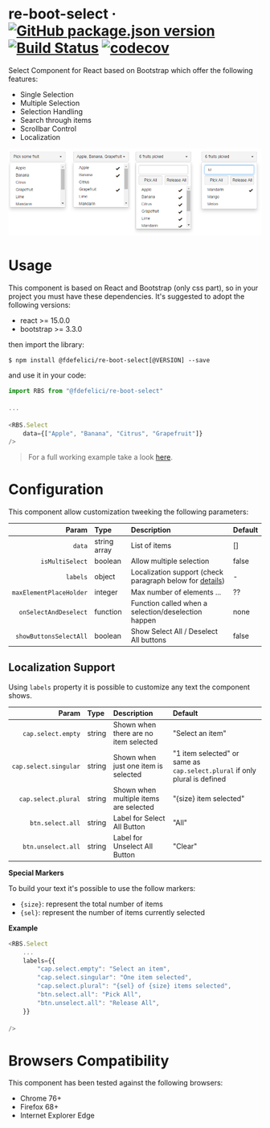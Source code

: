 # re-boot-select &middot; [![GitHub package.json version](https://img.shields.io/github/package-json/v/fdefelici/re-boot-select?color=blue&label=npm)](https://www.npmjs.com/package/@fdefelici/re-boot-select) [![Build Status](https://travis-ci.org/fdefelici/re-boot-select.svg?branch=master)](https://travis-ci.org/fdefelici/re-boot-select) [![codecov](https://codecov.io/gh/fdefelici/re-boot-select/branch/master/graph/badge.svg)](https://codecov.io/gh/fdefelici/re-boot-select)

Select Component for React based on Bootstrap which offer the following features:
* Single Selection
* Multiple Selection
* Selection Handling
* Search through items
* Scrollbar Control
* Localization 

![Component ShowCase](example/images/showcase.png)

# Usage
This component is based on React and Bootstrap (only css part), so in your project you must have these dependencies. It's suggested to adopt the following versions:
* react >= 15.0.0
* bootstrap >= 3.3.0

then import the library:
```shell
$ npm install @fdefelici/re-boot-select[@VERSION] --save
```

and use it in your code:
```javascript
import RBS from "@fdefelici/re-boot-select"

...

<RBS.Select
    data={["Apple", "Banana", "Citrus", "Grapefruit"]}
/>
```

> For a full working example take a look [here](example/).

# Configuration
This component allow customization tweeking the following parameters:

| Param | Type | Description | Default |
|  ---: | :--- | :---        | :---    |
| `data` | string array | List of items | []  |
| `isMultiSelect` | boolean | Allow multiple selection | false  |
| `labels` | object | Localization support (check paragraph below for [details](#localization-support)) | -  |
| `maxElementPlaceHolder` | integer | Max number of elements ... | ??  |
| `onSelectAndDeselect` | function | Function called when a selection/deselection happen | none  |
| `showButtonsSelectAll` | boolean | Show Select All / Deselect All buttons | false  |


## Localization Support
Using ```labels``` property it is possible to customize any text the component shows.

| Param | Type | Description | Default |
|  ---: | :--- | :---        | :---    |
| `cap.select.empty` | string | Shown when there are no item selected | "Select an item" |
| `cap.select.singular` | string | Shown when just one item is selected | "1 item selected" or same as `cap.select.plural` if only plural is defined |
| `cap.select.plural` | string | Shown when multiple items are selected | "{size} item selected" |
| `btn.select.all` | string | Label for Select All Button | "All" |
| `btn.unselect.all` | string | Label for Unselect All Button | "Clear" |

**Special Markers**

To build your text it's possible to use the follow markers:
* ```{size}```: represent the total number of items
* ```{sel}```: represent the number of items currently selected

**Example**
```javascript
<RBS.Select
    ...
    labels={{
        "cap.select.empty": "Select an item",
        "cap.select.singular": "One item selected",
        "cap.select.plural": "{sel} of {size} items selected",
        "btn.select.all": "Pick All",
        "btn.unselect.all": "Release All",
    }}

/>
```

# Browsers Compatibility
This component has been tested against the following browsers:
* Chrome  76+
* Firefox 68+
* Internet Explorer Edge 
